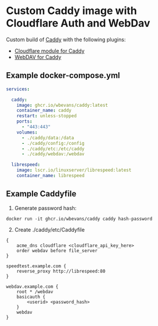 # Custom Caddy image with Cloudflare Auth and WebDav
Custom build of [Caddy](https://github.com/caddyserver/caddy) with the following plugins:
- [Cloudflare module for Caddy](https://github.com/caddy-dns/cloudflare)
- [WebDAV for Caddy](https://github.com/mholt/caddy-webdav)

## Example docker-compose.yml

```yaml
services:

  caddy:
    image: ghcr.io/wbevans/caddy:latest
    container_name: caddy
    restart: unless-stopped
    ports:
      - "443:443"
    volumes:
      - ./caddy/data:/data
      - ./caddy/config:/config
      - ./caddy/etc:/etc/caddy
      - ./caddy/webdav:/webdav

  librespeed:
    image: lscr.io/linuxserver/librespeed:latest
    container_name: librespeed
```

## Example Caddyfile

1. Generate password hash:
```
docker run -it ghcr.io/wbevans/caddy caddy hash-password
```
2. Create ./caddy/etc/Caddyfile
```
{
    acme_dns cloudflare <cloudflare_api_key_here>
    order webdav before file_server
}

speedtest.example.com {
    reverse_proxy http://librespeed:80
}

webdav.example.com {
    root * /webdav
    basicauth {
        <userid> <password_hash>
    }
    webdav
}
```
